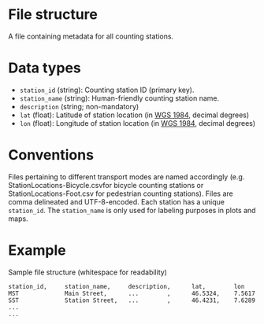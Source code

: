 # File structure
A file containing metadata for all counting stations.

# Data types
- `station_id` (string): Counting station ID (primary key).
- `station_name` (string): Human-friendly counting station name.
- `description` (string; non-mandatory)
- `lat` (float): Latitude of station location (in [WGS 1984](https://epsg.io/4326), decimal degrees)
- `lon` (float): Longitude of station location (in [WGS 1984](https://epsg.io/4326), decimal degrees)

# Conventions
Files pertaining to different transport modes are named accordingly (e.g. StationLocations-Bicycle.csvfor bicycle counting stations or StationLocations-Foot.csv for pedestrian counting stations). Files are comma delineated and UTF-8-encoded. Each station has a unique `station_id`. The `station_name` is only used for labeling purposes in plots and maps.


# Example
Sample file structure (whitespace for readability)
```
station_id,     station_name,     description,      lat,        lon
MST             Main Street,      ...        ,      46.5324,    7.5617
SST             Station Street,   ...        ,      46.4231,    7.6289
...  
...
```
